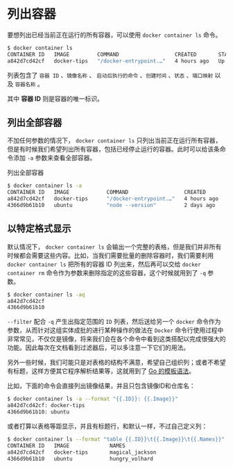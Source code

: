 # 列出容器

要想列出已经当前正在运行的所有容器，可以使用 `docker container ls` 命令。

```bash
$ docker container ls
CONTAINER ID   IMAGE         COMMAND                  CREATED       STATUS       PORTS           NAMES
a842d7cd42cf   docker-tips   "/docker-entrypoint.…"   4 hours ago   Up 4 hours              magical_jackson
```

列表包含了 `容器 ID` 、`镜像名称` 、 `启动后执行的命令` 、`创建时间` 、`状态` 、`端口映射` 以及 `容器名称` 。

其中 **容器 ID** 则是容器的唯一标识。

## 列出全部容器

不加任何参数的情况下， `docker container ls` 只列出当前正在运行所有容器，但是有时候我们希望列出所有容器，包括已经停止运行的容器。此时可以给该条命令添加 `-a` 参数来查看全部容器。

列出全部容器

```bash
$ docker container ls -a
CONTAINER ID   IMAGE            COMMAND                  CREATED       STATUS                  PORTS           NAMES
a842d7cd42cf   docker-tips      "/docker-entrypoint.…"   4 hours ago   Up 4 hours                              magical_jackson
4366d9b61b10   ubuntu           "node --version"         2 days ago    Exited (0) 2 days ag                    hungry_volhard
```

## 以特定格式显示

默认情况下， `docker container ls` 会输出一个完整的表格，但是我们并非所有时候都会需要这些内容。比如，当我们需要批量的删除容器时，我们需要利用 `docker container ls` 把所有的容器 ID 列出来，然后再可以交给 `docker container rm` 命令作为参数来删除指定的这些容器，这个时候就用到了 `-q` 参数。

```bash
$ docker container ls -aq
a842d7cd42cf
4366d9b61b10
```

`--filter` 配合 `-q` 产生出指定范围的 `ID` 列表，然后送给另一个 `docker` 命令作为参数，从而针对这组实体成批的进行某种操作的做法在 `Docker` 命令行使用过程中非常常见，不仅仅是镜像，将来我们会在各个命令中看到这类搭配以完成很强大的功能。因此每次在文档看到过滤器后，可以多注意一下它们的用法。

另外一些时候，我们可能只是对表格的结构不满意，希望自己组织列；或者不希望有标题，这样方便其它程序解析结果等，这就用到了 [Go 的模板语法](https://gohugo.io/templates/introduction/)。

比如，下面的命令会直接列出镜像结果，并且只包含镜像ID和仓库名：

```bash
$ docker container ls -a --format "{{.ID}}: {{.Image}}"
a842d7cd42cf: docker-tips
4366d9b61b10: ubuntu
```

或者打算以表格等距显示，并且有标题行，和默认一样，不过自己定义列：

```bash
$ docker container ls --format "table {{.ID}}\t{{.Image}}\t{{.Names}}"
CONTAINER ID   IMAGE             NAMES
a842d7cd42cf   docker-tips       magical_jackson
4366d9b61b10   ubuntu            hungry_volhard
```
